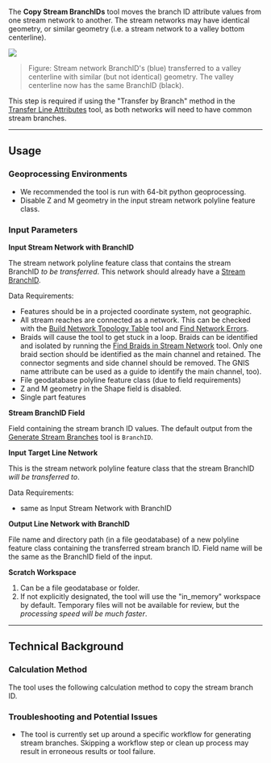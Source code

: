 The **Copy Stream BranchIDs** tool moves the branch ID attribute values from one stream network to another. The stream networks may have identical geometry, or similar geometry (i.e. a stream network to a valley bottom centerline).

![](/KellyWhitehead/geomorphic-network-and-analysis-toolbox/wiki/Tool_Documentation/Images/CopyBranchID01.png)

> Figure: Stream network BranchID's (blue) transferred to a valley centerline with similar (but not identical) geometry. The valley centerline now has the same BranchID (black).

This step is required if using the "Transfer by Branch" method in the [Transfer Line Attributes](https://github.com/SouthForkResearch/gnat/wiki/Transfer-Line-Attributes) tool, as both networks will need to have common stream branches.

_______________________________________________________________
## Usage

### Geoprocessing Environments
 
* We recommended the tool is run with 64-bit python geoprocessing.
* Disable Z and M geometry in the input stream network polyline feature class.

### Input Parameters

**Input Stream Network with BranchID**

The stream network polyline feature class that contains the stream BranchID _to be transferred_. This network should already have a [Stream BranchID](https://github.com/SouthForkResearch/gnat/wiki/Generate-Stream-Branches).

Data Requirements: 

* Features should be in a projected coordinate system, not geographic.
* All stream reaches are connected as a network.  This can be checked with the [Build Network Topology Table](https://github.com/SouthForkResearch/gnat/wiki/Build-Network-Topology-Table) tool and [Find Network Errors](https://github.com/SouthForkResearch/gnat/wiki/Find-Network-Errors). 
* Braids will cause the tool to get stuck in a loop. Braids can be identified and isolated by running the [Find Braids in Stream Network](https://github.com/SouthForkResearch/gnat/wiki/Find-Braids-in-Stream-Network) tool. Only one braid section should be identified as the main channel and retained. The connector segments and side channel should be removed. The GNIS name attribute can be used as a guide to identify the main channel, too).  
* File geodatabase polyline feature class (due to field requirements)
* Z and M geometry in the Shape field is disabled.
* Single part features

**Stream BranchID Field**

Field containing the stream branch ID values. The default output from the [Generate Stream Branches](https://github.com/SouthForkResearch/gnat/wiki/Generate-Stream-Branches) tool is `BranchID`.

**Input Target Line Network**

This is the stream network polyline feature class that the stream BranchID _will be transferred to_. 

Data Requirements: 

* same as Input Stream Network with BranchID

**Output Line Network with BranchID**

File name and directory path (in a file geodatabase) of a new polyline feature class containing the transferred stream branch ID. Field name will be the same as the BranchID field of the input.

**Scratch Workspace**

1. Can be a file geodatabase or folder.
2. If not explicitly designated, the tool will use the "in_memory" workspace by default. Temporary files will not be available for review, but the *processing speed will be much faster*.

_______________________________________________________________
## Technical Background

### Calculation Method
The tool uses the following calculation method to copy the stream branch ID.

### Troubleshooting and Potential Issues

* The tool is currently set up around a specific workflow for generating stream branches. Skipping a workflow step or clean up process may result in erroneous results or tool failure.